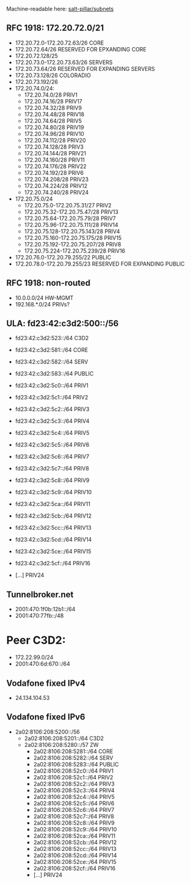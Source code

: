 Machine-readable here: [salt-pillar/subnets](./salt-pillar/subnets/init.sls)

## RFC 1918: 172.20.72.0/21

* 172.20.72.0-172.20.72.63/26 CORE
* 172.20.72.64/26 RESERVED FOR EPXANDING CORE
* 172.20.72.128/25
* 172.20.73.0-172.20.73.63/26 SERVERS
* 172.20.73.64/26 RESERVED FOR EXPANDING SERVERS
* 172.20.73.128/26 COLORADIO
* 172.20.73.192/26
* 172.20.74.0/24:
  * 172.20.74.0/28 PRIV1
  * 172.20.74.16/28 PRIV17
  * 172.20.74.32/28 PRIV9
  * 172.20.74.48/28 PRIV18
  * 172.20.74.64/28 PRIV5
  * 172.20.74.80/28 PRIV19
  * 172.20.74.96/28 PRIV10
  * 172.20.74.112/28 PRIV20
  * 172.20.74.128/28 PRIV3
  * 172.20.74.144/28 PRIV21
  * 172.20.74.160/28 PRIV11
  * 172.20.74.176/28 PRIV22
  * 172.20.74.192/28 PRIV6
  * 172.20.74.208/28 PRIV23
  * 172.20.74.224/28 PRIV12
  * 172.20.74.240/28 PRIV24
* 172.20.75.0/24
  * 172.20.75.0-172.20.75.31/27 PRIV2
  * 172.20.75.32-172.20.75.47/28 PRIV13
  * 172.20.75.64-172.20.75.79/28 PRIV7
  * 172.20.75.96-172.20.75.111/28 PRIV14
  * 172.20.75.128-172.20.75.143/28 PRIV4
  * 172.20.75.160-172.20.75.175/28 PRIV15
  * 172.20.75.192-172.20.75.207/28 PRIV8
  * 172.20.75.224-172.20.75.239/28 PRIV16
* 172.20.76.0-172.20.79.255/22 PUBLIC
* 172.20.78.0-172.20.79.255/23 RESERVED FOR EXPANDING PUBLIC

## RFC 1918: non-routed

* 10.0.0.0/24 HW-MGMT
* 192.168.*.0/24 PRIVs?

## ULA: fd23:42:c3d2:500::/56

* fd23:42:c3d2:523::/64 C3D2

* fd23:42:c3d2:581::/64 CORE
* fd23:42:c3d2:582::/64 SERV
* fd23:42:c3d2:583::/64 PUBLIC
* fd23:42:c3d2:5c0::/64 PRIV1
* fd23:42:c3d2:5c1::/64 PRIV2
* fd23:42:c3d2:5c2::/64 PRIV3
* fd23:42:c3d2:5c3::/64 PRIV4
* fd23:42:c3d2:5c4::/64 PRIV5
* fd23:42:c3d2:5c5::/64 PRIV6
* fd23:42:c3d2:5c6::/64 PRIV7
* fd23:42:c3d2:5c7::/64 PRIV8
* fd23:42:c3d2:5c8::/64 PRIV9
* fd23:42:c3d2:5c9::/64 PRIV10
* fd23:42:c3d2:5ca::/64 PRIV11
* fd23:42:c3d2:5cb::/64 PRIV12
* fd23:42:c3d2:5cc::/64 PRIV13
* fd23:42:c3d2:5cd::/64 PRIV14
* fd23:42:c3d2:5ce::/64 PRIV15
* fd23:42:c3d2:5cf::/64 PRIV16
* […] PRIV24

## Tunnelbroker.net

* 2001:470:1f0b:12b1::/64
* 2001:470:77fb::/48

# Peer C3D2:

* 172.22.99.0/24
* 2001:470:6d:670::/64

## Vodafone fixed IPv4
* 24.134.104.53

## Vodafone fixed IPv6
* 2a02:8106:208:5200::/56
  * 2a02:8106:208:5201::/64 C3D2
  * 2a02:8106:208:5280::/57 ZW
    * 2a02:8106:208:5281::/64 CORE
    * 2a02:8106:208:5282::/64 SERV
    * 2a02:8106:208:5283::/64 PUBLIC
    * 2a02:8106:208:52c0::/64 PRIV1
    * 2a02:8106:208:52c1::/64 PRIV2
    * 2a02:8106:208:52c2::/64 PRIV3
    * 2a02:8106:208:52c3::/64 PRIV4
    * 2a02:8106:208:52c4::/64 PRIV5
    * 2a02:8106:208:52c5::/64 PRIV6
    * 2a02:8106:208:52c6::/64 PRIV7
    * 2a02:8106:208:52c7::/64 PRIV8
    * 2a02:8106:208:52c8::/64 PRIV9
    * 2a02:8106:208:52c9::/64 PRIV10
    * 2a02:8106:208:52ca::/64 PRIV11
    * 2a02:8106:208:52cb::/64 PRIV12
    * 2a02:8106:208:52cc::/64 PRIV13
    * 2a02:8106:208:52cd::/64 PRIV14
    * 2a02:8106:208:52ce::/64 PRIV15
    * 2a02:8106:208:52cf::/64 PRIV16
    * […] PRIV24

